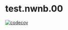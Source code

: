 # test.nwnb.00

[![codecov](https://codecov.io/gh/lagora/test.nwnb.00/branch/master/graph/badge.svg)](https://codecov.io/gh/lagora/test.nwnb.00)
